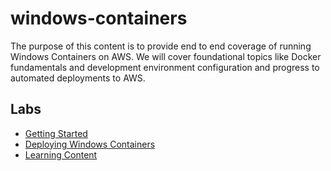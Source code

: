 # windows-containers
The purpose of this content is to provide end to end coverage of running Windows Containers on AWS.  We will cover foundational topics like Docker fundamentals and development environment configuration and progress to automated deployments to AWS. 

## Labs
* [Getting Started](content/0-getting-started/../../content/0-getting-started/index.en.md)
* [Deploying Windows Containers](content/0-getting-started/index.en.md)
* [Learning Content](content/100-additional-resources/index.en.md)
